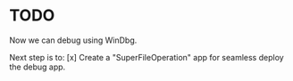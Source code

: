 # TODO

Now we can debug using WinDbg.

Next step is to:
[x] Create a "SuperFileOperation" app for seamless deploy the debug app.

